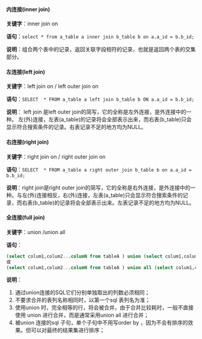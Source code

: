 #### 内连接(inner join)

**关键字**：inner  join   on 

**语句**：```select * from a_table a inner join b_table b on a.a_id = b.b_id;```

**说明**：组合两个表中的记录，返回关联字段相符的记录，也就是返回两个表的交集部分。

#### 左连接(left join)

**关键字**：left join on / left outer join on

**语句**：```SELECT  * FROM a_table a left join b_table b ON a.a_id = b.b_id;```

**说明**： left join 是left outer join的简写，它的全称是左外连接，是外连接中的一种。 左(外)连接，左表(a_table)的记录将会全部表示出来，而右表(b_table)只会显示符合搜索条件的记录。右表记录不足的地方均为NULL。

#### 右连接(right join)

**关键字**：right join on / right outer join on

**语句**：```SELECT  * FROM a_table a right outer join b_table b on a.a_id = b.b_id;```

**说明**：right join是right outer join的简写，它的全称是右外连接，是外连接中的一种。与左(外)连接相反，右(外)连接，左表(a_table)只会显示符合搜索条件的记录，而右表(b_table)的记录将会全部表示出来。左表记录不足的地方均为NULL。

#### 全连接(full join)

**关键字**：union /union all

**语句**：
```SQL
(select colum1,colum2...columN from tableA ) union (select colum1,colum2...columN from tableB )
或 
(select colum1,colum2...columN from tableA ) union all (select colum1,colum2...columN from tableB )；
```

**说明**：
1. 通过union连接的SQL它们分别单独取出的列数必须相同；
2. 不要求合并的表列名称相同时，以第一个sql 表列名为准；
3. 使用union 时，完全相等的行，将会被合并，由于合并比较耗时，一般不直接使用 union 进行合并，而是通常采用union all 进行合并；
4. 被union 连接的sql 子句，单个子句中不用写order by ，因为不会有排序的效果。但可以对最终的结果集进行排序；